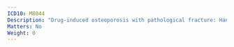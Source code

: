 ```yaml
---
ICD10: M8044
Description: "Drug-induced osteoporosis with pathological fracture: Hand"
Matters: No
Weight: 0
---
```


